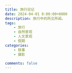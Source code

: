 ```yaml
---
title: 旅行日记
date: 2024-04-01 8:00:00+0800
description: 旅行中的所见所闻。
tags: 
    - 旅行
    - 自然景观
    - 人文景观
    - 假期
categories:
    - 轶事
    - 摄影

comments: false
---
```


